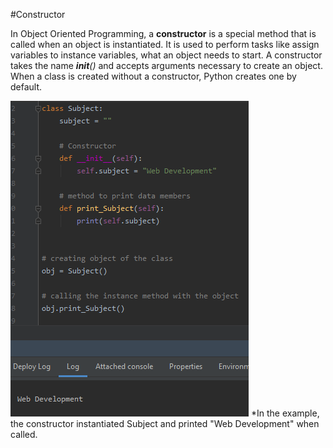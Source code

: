 #Constructor

In Object Oriented Programming, a **constructor** is a special method that is called when an object is instantiated. It is used to perform tasks like assign variables to instance variables, what an object needs to start. A constructor takes the name *__init__()* and accepts arguments necessary to create an object. When a class is created without a constructor, Python creates one by default.

![Constructor](/images/images/constructor.png)
*In the example, the constructor instantiated Subject and printed "Web Development" when called.
